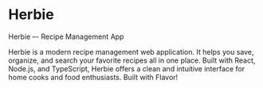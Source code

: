 # Herbie

Herbie –- Recipe Management App

Herbie is a modern recipe management web application. It helps you save, organize, and search your favorite recipes all in one place. Built with React, Node.js, and TypeScript, Herbie offers a clean and intuitive interface for home cooks and food enthusiasts. Built with Flavor!
